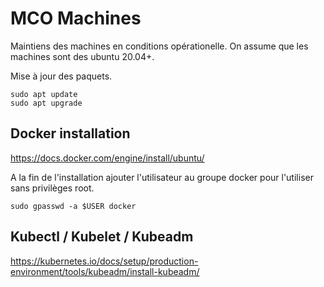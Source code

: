 # MCO Machines

Maintiens des machines en conditions opérationelle. On assume que les machines sont des ubuntu 20.04+.

Mise à jour des paquets. 
```shell
sudo apt update 
sudo apt upgrade
```

## Docker installation

https://docs.docker.com/engine/install/ubuntu/


A la fin de l'installation ajouter l'utilisateur au groupe docker pour l'utiliser sans privilèges root.

```shell
sudo gpasswd -a $USER docker
```


## Kubectl / Kubelet / Kubeadm

https://kubernetes.io/docs/setup/production-environment/tools/kubeadm/install-kubeadm/
